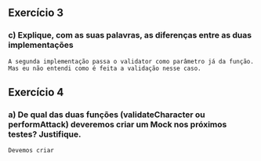 ## Exercício 3
### c) Explique, com as suas palavras, as diferenças entre as duas implementações
```
A segunda implementação passa o validator como parâmetro já da função. Mas eu não entendi como é feita a validação nesse caso.
```

## Exercício 4
### a) De qual das duas funções (validateCharacter ou performAttack)  deveremos criar um Mock nos próximos testes? Justifique.
```
Devemos criar 
```

